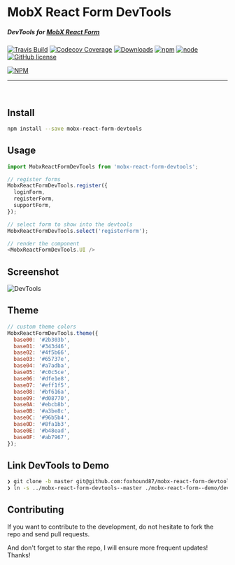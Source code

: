 # MobX React Form DevTools

##### DevTools for [MobX React Form](https://github.com/foxhound87/mobx-react-form)

[![Travis Build](https://img.shields.io/travis/foxhound87/mobx-react-form-devtools/master.svg)](https://travis-ci.org/foxhound87/mobx-react-form-devtools)
[![Codecov Coverage](https://img.shields.io/codecov/c/github/foxhound87/mobx-react-form-devtools/master.svg)](https://codecov.io/gh/foxhound87/mobx-react-form-devtools)
[![Downloads](https://img.shields.io/npm/dt/mobx-react-form-devtools.svg)]()
[![npm](https://img.shields.io/npm/v/mobx-react-form-devtools.svg)]()
[![node](https://img.shields.io/node/v/mobx-react-form-devtools.svg)]()
[![GitHub license](https://img.shields.io/github/license/foxhound87/mobx-react-form-devtools.svg)]()

[![NPM](https://nodei.co/npm/mobx-react-form-devtools.png?downloads=true&downloadRank=true&stars=true)](https://nodei.co/npm/mobx-react-form-devtools/)

---

<br>

## Install

```bash
npm install --save mobx-react-form-devtools
```

## Usage

```javascript
import MobxReactFormDevTools from 'mobx-react-form-devtools';

// register forms
MobxReactFormDevTools.register({
  loginForm,
  registerForm,
  supportForm,
});

// select form to show into the devtools
MobxReactFormDevTools.select('registerForm');

// render the component
<MobxReactFormDevTools.UI />
```

## Screenshot

![DevTools](https://github.com/foxhound87/mobx-react-form-devtools/blob/master/screenshot.png?raw=true)

## Theme

```javascript
// custom theme colors
MobxReactFormDevTools.theme({
  base00: '#2b303b',
  base01: '#343d46',
  base02: '#4f5b66',
  base03: '#65737e',
  base04: '#a7adba',
  base05: '#c0c5ce',
  base06: '#dfe1e8',
  base07: '#eff1f5',
  base08: '#bf616a',
  base09: '#d08770',
  base0A: '#ebcb8b',
  base0B: '#a3be8c',
  base0C: '#96b5b4',
  base0D: '#8fa1b3',
  base0E: '#b48ead',
  base0F: '#ab7967',
});
```

## Link DevTools to Demo

```bash
❯ git clone -b master git@github.com:foxhound87/mobx-react-form-devtools.git mobx-react-form-devtools--master
❯ ln -s ../mobx-react-form-devtools--master ./mobx-react-form--demo/devtools
```

## Contributing

If you want to contribute to the development, do not hesitate to fork the repo and send pull requests.

And don't forget to star the repo, I will ensure more frequent updates! Thanks!

